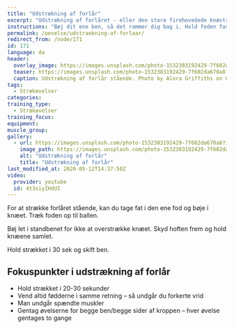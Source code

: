 ```yaml
---
title: "Udstrækning af forlår"
excerpt: "Udstrækning af forlåret - eller den store firehovedede knæstrækker (quadriceps) kan gøres stående ved at bøje det ene ben bag ved dig og holde fast i foden med en hånd. Skub hoften frem og hold knæene samlet."
instructions: "Bøj dit ene ben, så det rammer dig bag i. Hold foden fast med en hånd. Skub begge hofter fremad og hold knæene samlet. Mærk strækket på forsiden af låret."
permalink: /oevelse/udstraekning-af-forlaar/
redirect_from: /node/171
id: 171
language: da
header:
  overlay_image: https://images.unsplash.com/photo-1532383192429-7f602da670a8?ixlib=rb-1.2.1&ixid=eyJhcHBfaWQiOjEyMDd9&auto=format&fit=crop&w=1900&q=60
  teaser: https://images.unsplash.com/photo-1532383192429-7f602da670a8?ixlib=rb-1.2.1&ixid=eyJhcHBfaWQiOjEyMDd9&auto=format&fit=crop&w=400&q=60
  caption: Udstrækning af forlår stående. Photo by Alora Griffiths on Unsplash.
tags:
  - Strækøvelser
categories:
training_type: 
  - Strækøvelser
training_focus: 
equipment:
muscle_group:
gallery:
  - url: https://images.unsplash.com/photo-1532383192429-7f602da670a8?ixlib=rb-1.2.1&ixid=eyJhcHBfaWQiOjEyMDd9&auto=format&fit=crop&w=1600&q=60
    image_path: https://images.unsplash.com/photo-1532383192429-7f602da670a8?ixlib=rb-1.2.1&ixid=eyJhcHBfaWQiOjEyMDd9&auto=format&fit=crop&w=320&q=60
    alt: "Udstrækning af forlår"
    title: "Udstrækning af forlår"
last_modified_at: 2020-05-12T14:37:50Z
video:
  provider: youtube
  id: 4t3siyIHdUI
---
```


For at strække forlåret stående, kan du tage fat i den ene fod og bøje i knæet. Træk foden op til ballen.

Bøj let i standbenet for ikke at overstrække knæet. Skyd hoften frem og hold knæene samlet.

Hold strækket i 30 sek og skift ben.

## Fokuspunkter i udstrækning af forlår

- Hold strækket i 20-30 sekunder
- Vend altid fødderne i samme retning – så undgår du forkerte vrid
- Man undgår spændte muskler
- Gentag øvelserne for begge ben/begge sider af kroppen – hver øvelse gentages to gange